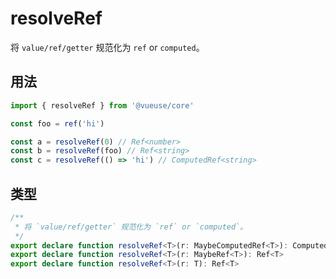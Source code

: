 # resolveRef

将 `value/ref/getter` 规范化为 `ref` or `computed`。


## 用法

```ts
import { resolveRef } from '@vueuse/core'

const foo = ref('hi')

const a = resolveRef(0) // Ref<number>
const b = resolveRef(foo) // Ref<string>
const c = resolveRef(() => 'hi') // ComputedRef<string>
```

## 类型

```ts
/**
 * 将 `value/ref/getter` 规范化为 `ref` or `computed`。
 */
export declare function resolveRef<T>(r: MaybeComputedRef<T>): ComputedRef<T>
export declare function resolveRef<T>(r: MaybeRef<T>): Ref<T>
export declare function resolveRef<T>(r: T): Ref<T>
```
